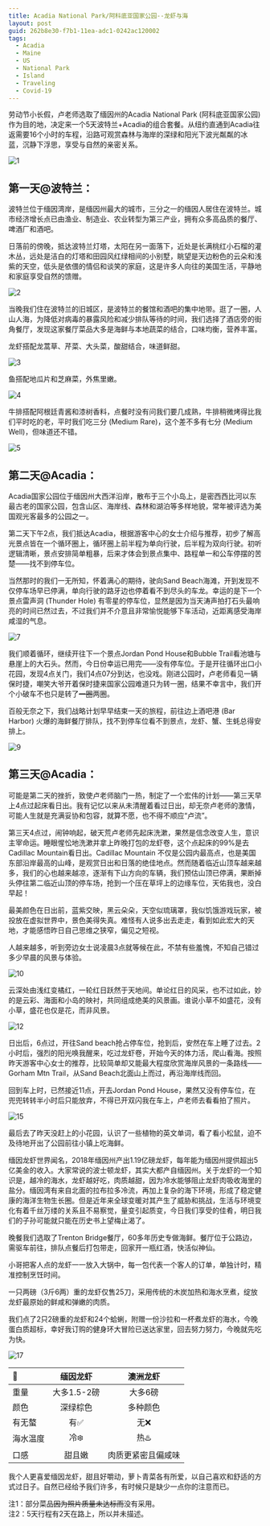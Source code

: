 ```yaml
---
title: Acadia National Park/阿科底亚国家公园--龙虾与海
layout: post
guid: 262b8e30-f7b1-11ea-adc1-0242ac120002
tags:
  - Acadia
  - Maine
  - US
  - National Park
  - Island
  - Traveling
  - Covid-19
---
```


劳动节小长假，卢老师选取了缅因州的Acadia National Park (阿科底亚国家公园) 作为目的地，决定来一个5天波特兰+Acadia的组合套餐。从纽约直通到Acadia往返需要16个小时的车程，沿路可观赏森林与海岸的深绿和阳光下波光粼粼的冰蓝，沉静下浮思，享受与自然的亲密关系。

![1](/media/files/2020/09/15/1.png)


## 第一天@波特兰：
 
波特兰位于缅因湾岸，是缅因州最大的城市，三分之一的缅因人居住在波特兰。城市经济增长点已由渔业、制造业、农业转型为第三产业，拥有众多高品质的餐厅、啤酒厂和酒吧。

日落前的傍晚，抵达波特兰灯塔，太阳在另一面落下，近处是长满桃红小石榴的灌木丛，远处是洁白的灯塔和田园风红绿相间的小别墅，眺望是天边粉色的云朵和浅紫的天空，低头是依偎的情侣和谈笑的家庭，这是许多人向往的美国生活，平静地和家庭享受自然的馈赠。

![2](/media/files/2020/09/15/2.jpg)

当晚我们住在波特兰的旧城区，是波特兰的餐馆和酒吧的集中地带。逛了一圈，人山人海，为降低对病毒的暴露风险和减少排队等待的时间，我们选择了酒店旁的街角餐厅，发现这家餐厅菜品大多是海鲜与本地蔬菜的结合，口味均衡，营养丰富。

龙虾搭配龙蒿草、芹菜、大头菜，酸甜结合，味道鲜甜。

![3](/media/files/2020/09/15/3.JPG)

鱼搭配地瓜片和芝麻菜，外焦里嫩。

![4](/media/files/2020/09/15/4.JPG)

牛排搭配阿根廷青酱和漆树香料，点餐时没有问我们要几成熟，牛排稍微烤得比我们平时吃的老，平时我们吃三分 (Medium Rare)，这个差不多有七分 (Medium Well)，但味道还不错。

![5](/media/files/2020/09/15/5.JPG)


## 第二天@Acadia：

Acadia国家公园位于缅因州大西洋沿岸，散布于三个小岛上，是密西西比河以东最古老的国家公园，包含山区、海岸线、森林和湖泊等多样地貌，常年被评选为美国观光客最多的公园之一。

第二天下午2点，我们抵达Acadia，根据游客中心的女士介绍与推荐，初步了解高光景点皆在一个循环圈上，循环圈上前半程为单向行驶，后半程为双向行驶。初听逻辑清晰，景点安排简单粗暴，后来才体会到景点集中、路程单一和公车停摆的苦楚——找不到停车位。

当然那时的我们一无所知，怀着满心的期待，驶向Sand Beach海滩，开到发现不仅停车场早已停满，单向行驶的路牙边也停着看不到尽头的车龙。幸运的是下一个景点雷声洞 (Thunder Hole) 有零星的停车位，显然是因为当天涛声拍打石头最响亮的时间已然过去，不过我们并不介意且非常愉悦能够下车活动，近距离感受海岸咸湿的气息。


![7](/media/files/2020/09/15/7.jpg)

我们顺着循环，继续开往下一个景点Jordan Pond House和Bubble Trail看池塘与悬崖上的大石头。然而，今日份幸运已用完——没有停车位。于是开往循环出口小花园，发现4点关门，我们4点07分到达，也没戏。刚进公园时，卢老师看见一辆保时捷，嘲笑大爷开着保时捷来国家公园难道只为转一圈，结果不幸言中，我们开个小破车不也只是转了~~一圈~~两圈。

百般无奈之下，我们战略计划早早结束一天的旅程，前往边上酒吧港 (Bar Harbor) 火爆的海鲜餐厅排队，找不到停车位看不到景点，龙虾、蟹、生蚝总得安排上。

![9](/media/files/2020/09/15/9.jpg)


## 第三天@Acadia：

可能是第二天的挫折，致使卢老师脑门一热，制定了一个宏伟的计划——第三天早上4点过起床看日出。我有记忆以来从未清醒着看过日出，却无奈卢老师的激情，可能人生就是充满妥协和包容，就算不愿，也不得不顺应“卢流”。

第三天4点过，闹钟响起，破天荒卢老师先起床洗漱，果然是信念改变人生，意识主宰命运。睡眼惺忪地洗漱并拿上昨晚打包的龙虾卷，这个点起床的99%是去Cadillac Mountain看日出。Cadillac Mountain 不仅是公园内最高点，也是美国东部沿岸最高的山峰，是观赏日出和日落的绝佳地点。然而随着临近山顶车越来越多，我们的心也越来越凉，逐渐有下山方向的车辆，我们预估山顶已停满，果断掉头停往第二临近山顶的停车场，抢到一个压在草坪上的边缘车位，天佑我也，没白早起！

最美颜色在日出前，蓝紫交映，黑云朵朵，天空似琉璃罩，我似饥饿游戏玩家，被投放在虚拟世界中，景色美得失真。难怪有人说多出去走走，看到如此宏大的天地，才能感悟昨日自己思维之狭窄，偏见之短视。

人越来越多，听到旁边女士说凌晨3点就等候在此，不禁有些羞愧，不知自己错过多少早晨的风景与体验。

![10](/media/files/2020/09/15/10.jpg)

云深处由浅红变橘红，一轮红日跃然于天地间。单论红日的风采，也不过如此，妙的是云彩、海面和小岛的映衬，共同组成绝美的风景画。谁说小草不如盛花，没有小草，盛花也仅是花，而非风景。

![12](/media/files/2020/09/15/12.jpg)

日出后，6点过，开往Sand beach抢占停车位，抢到后，安然在车上睡了过去。2小时后，强烈的阳光唤我醒来，吃过龙虾卷，开始今天的体力活，爬山看海。按照昨天游客中心女士的推荐，比较简单却又能最大程度欣赏海岸风景的一条路线——Gorham Mtn Trail，从Sand Beach北面山上而过，再沿海岸线而回。

回到车上时，已然接近11点，开去Jordan Pond House，果然又没有停车位，在兜兜转转半小时后只能放弃，不得已开双闪我在车上，卢老师去看看拍了照片。

![15](/media/files/2020/09/15/15.jpg)

最后去了昨天没赶上的小花园，认识了一些植物的英文单词，看了看小松鼠，迫不及待地开出了公园前往小镇上吃海鲜。

缅因龙虾世界闻名，2018年缅因州产出1.19亿磅龙虾，每年能为缅因州提供超出5亿美金的收入。大家常说的波士顿龙虾，其实大都产自缅因州。关于龙虾的一个知识是，越冷的海水，龙虾越好吃，肉质越甜，因为冷水能够阻止龙虾肉吸收海里的盐分。缅因湾有来自北面的拉布拉多冷流，再加上复杂的海下环境，形成了稳定健康的海洋生物生长圈。但是近年来全球变暖对其产生了威胁和挑战，生活与环境变化有着千丝万缕的关系且不易察觉，量变引起质变，今日我们享受的佳肴，明日我们的子孙可能就只能在历史书上望梅止渴了。

晚餐我们选取了Trenton Bridge餐厅，60多年历史专做海鲜。餐厅位于公路边，需驱车前往，排队点餐后打包带走，回家开一瓶红酒，快活似神仙。

小哥把客人点的龙虾一一放入大锅中，每一包代表一个客人的订单，单独计时，精准控制烹饪时间。

一只两磅（3斤6两）重的龙虾仅售25刀，采用传统的木炭加热和海水烹煮，绽放龙虾最原始的鲜咸和弹嫩的肉质。

我们点了2只2磅重的龙虾和24个蛤蜊，附赠一份沙拉和一杯煮龙虾的海水，今晚蛋白质超标，幸好我订购的健身环大冒险已送达家里，回去努力努力，今晚就先吃为快。

![17](/media/files/2020/09/15/17.jpg)

|   🦞      | 缅因龙虾       | 澳洲龙虾     |
| :---     |    :----:     | :----:  |
| 重量      | 大多1.5-2磅    | 大多6磅   |
| 颜色      | 深绿棕色       | 多种颜色      |
| 有无螯    | 有✅            | 无❌   |
| 海水温度   | 冷❄️           | 热♨️   |
| 口感      | 甜且嫩         | 肉质更紧密且偏咸味   |

我个人更喜爱缅因龙虾，甜且好嚼动，萝卜青菜各有所爱，以自己喜欢和舒适的方式过日子。自然已经给予我们许多，有时候只是缺少一点你的注意而已。

注1：部分菜品~~因为照片质量未达标而~~没有采用。<br/>
注2：5天行程有2天在路上，所以并未描述。
